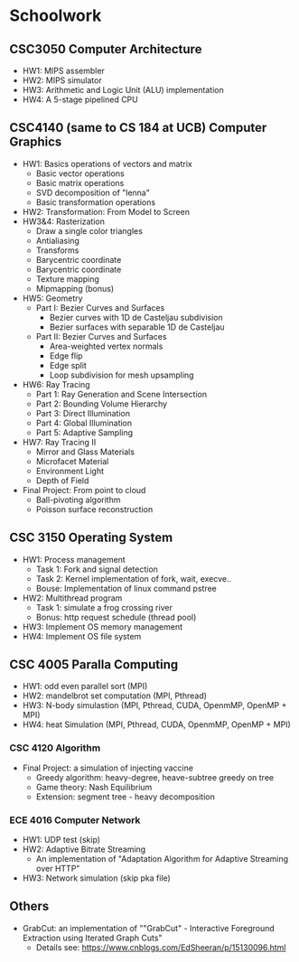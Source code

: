 # Schoolwork
## CSC3050  Computer Architecture
- HW1: MIPS assembler
- HW2: MIPS simulator
- HW3: Arithmetic and Logic Unit (ALU) implementation
- HW4: A 5-stage pipelined CPU
## CSC4140 (same to CS 184 at UCB)  Computer Graphics
- HW1: Basics operations of vectors and matrix
    - Basic vector operations
    - Basic matrix operations
    - SVD decomposition of "lenna"
    - Basic transformation operations
- HW2: Transformation: From Model to Screen
- HW3&4: Rasterization
    - Draw a single color triangles 
    - Antialiasing 
    - Transforms 
    - Barycentric coordinate 
    - Barycentric coordinate 
    - Texture mapping 
    - Mipmapping (bonus)
- HW5: Geometry
    - Part I: Bezier Curves and Surfaces
        - Bezier curves with 1D de Casteljau subdivision 
        - Bezier surfaces with separable 1D de Casteljau 
    - Part II: Bezier Curves and Surfaces 
        - Area-weighted vertex normals 
        - Edge flip 
        - Edge split 
        - Loop subdivision for mesh upsampling 
- HW6: Ray Tracing
    - Part 1: Ray Generation and Scene Intersection 
    - Part 2: Bounding Volume Hierarchy 
    - Part 3: Direct Illumination 
    - Part 4: Global Illumination 
    - Part 5: Adaptive Sampling
- HW7: Ray Tracing II
    - Mirror and Glass Materials 
    - Microfacet Material 
    - Environment Light 
    - Depth of Field
- Final Project: From point to cloud
  -  Ball-pivoting algorithm 
  -  Poisson surface reconstruction

## CSC 3150  Operating System
- HW1: Process management
  - Task 1: Fork and signal detection
  - Task 2: Kernel implementation of fork, wait, execve..
  - Bouse: Implementation of linux command pstree
- HW2: Multithread program 
  - Task 1: simulate a frog crossing river 
  - Bonus: http request schedule (thread pool)
- HW3: Implement OS memory management
- HW4: Implement OS file system
## CSC 4005  Paralla Computing
- HW1: odd even parallel sort (MPI)
- HW2: mandelbrot set computation (MPI, Pthread)
- HW3: N-body simulastion (MPI, Pthread, CUDA, OpenmMP, OpenMP + MPI)
- HW4: heat Simulation (MPI, Pthread, CUDA, OpenmMP, OpenMP + MPI)
### CSC 4120  Algorithm
- Final Project: a simulation of injecting vaccine
  - Greedy algorithm: heavy-degree, heave-subtree greedy on tree
  - Game theory: Nash Equilibrium
  - Extension: segment tree - heavy decomposition
### ECE 4016  Computer Network
- HW1: UDP test (skip)
- HW2: Adaptive Bitrate Streaming
  - An implementation of "Adaptation Algorithm for Adaptive Streaming over HTTP"
- HW3: Network simulation (skip pka file)
 ## Others 
- GrabCut: an implementation of ""GrabCut" - Interactive Foreground Extraction using Iterated Graph Cuts"
  - Details see: https://www.cnblogs.com/EdSheeran/p/15130096.html
